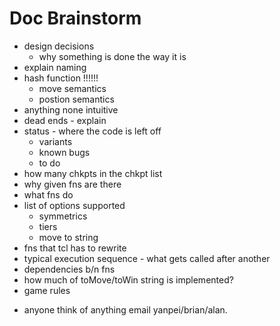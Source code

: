 Doc Brainstorm
==============

-   design decisions
    -   why something is done the way it is
-   explain naming
-   hash function !!!!!!
    -   move semantics
    -   postion semantics
-   anything none intuitive
-   dead ends - explain
-   status - where the code is left off
    -   variants
    -   known bugs
    -   to do
-   how many chkpts in the chkpt list
-   why given fns are there
-   what fns do
-   list of options supported
    -   symmetrics
    -   tiers
    -   move to string
-   fns that tcl has to rewrite
-   typical execution sequence - what gets called after another
-   dependencies b/n fns
-   how much of toMove/toWin string is implemented?
-   game rules

<!-- -->

-   anyone think of anything email yanpei/brian/alan.

